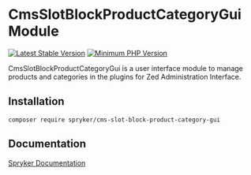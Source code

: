 # CmsSlotBlockProductCategoryGui Module
[![Latest Stable Version](https://poser.pugx.org/spryker/cms-slot-block-product-category-gui/v/stable.svg)](https://packagist.org/packages/spryker/cms-slot-block-product-category-gui)
[![Minimum PHP Version](https://img.shields.io/badge/php-%3E%3D%208.2-8892BF.svg)](https://php.net/)

CmsSlotBlockProductCategoryGui is a user interface module to manage products and categories in the plugins for Zed Administration Interface.

## Installation

```
composer require spryker/cms-slot-block-product-category-gui
```

## Documentation

[Spryker Documentation](https://docs.spryker.com)
